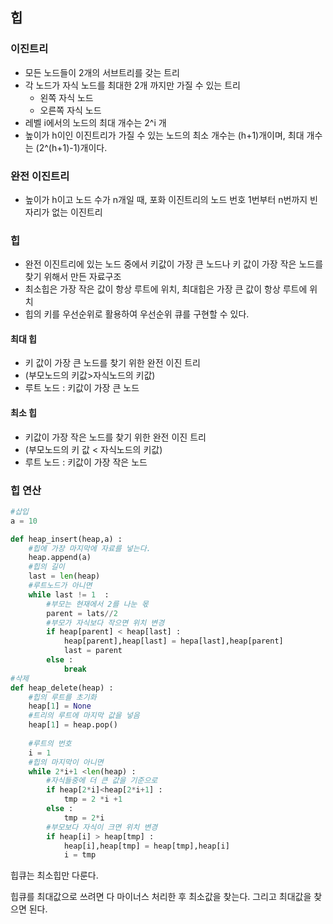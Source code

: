 ## 힙

### 이진트리

- 모든 노드들이 2개의 서브트리를 갖는 트리
- 각 노드가 자식 노드를 최대한 2개 까지만 가질 수 있는 트리
  - 왼쪽 자식 노드
  - 오른쪽 자식 노드
- 레벨 i에서의 노드의 최대 개수는 2^i 개 
- 높이가 h이인 이진트리가 가질 수 있는 노드의 최소 개수는 (h+1)개이며, 최대 개수는 (2^(h+1)-1)개이다. 

### 완전 이진트리

- 높이가 h이고 노드 수가 n개일 때, 포화 이진트리의 노드 번호 1번부터 n번까지 빈 자리가 없는 이진트리



### 힙

- 완전 이진트리에 있는 노드 중에서 키값이 가장 큰 노드나 키 값이 가장 작은 노드를 찾기 위해서 만든 자료구조
- 최소힙은 가장 작은 값이 항상 루트에 위치, 최대힙은 가장 큰 값이 항상 루트에 위치
- 힙의 키를 우선순위로 활용하여 우선순위 큐를 구현할 수 있다. 

#### 최대 힙

- 키 값이 가장 큰 노드를 찾기 위한 완전 이진 트리
- (부모노드의 키값>자식노드의 키값)
- 루트 노드 : 키값이 가장 큰 노드

#### 최소 힙

- 키값이 가장 작은 노드를 찾기 위한 완전 이진 트리
- (부모노드의 키 값 < 자식노드의 키값)
- 루트 노드 : 키값이 가장 작은 노드 

### 힙 연산 

```python
#삽입 
a = 10 

def heap_insert(heap,a) :
    #힙에 가장 마지막에 자료를 넣는다. 
    heap.append(a)
    #힙의 길이
    last = len(heap)
    #루트노드가 아니면 
    while last != 1  :
        #부모는 현재에서 2를 나눈 몫 
        parent = lats//2
        #부모가 자식보다 작으면 위치 변경 
        if heap[parent] < heap[last] :
            heap[parent],heap[last] = hepa[last],heap[parent]
            last = parent
        else :
            break 
#삭제 
def heap_delete(heap) :
    #힙의 루트를 초기화 
    heap[1] = None 
    #트리의 루트에 마지막 값을 넣음 
    heap[1] = heap.pop()
    
    #루트의 번호 
    i = 1
    #힙의 마지막이 아니면 
    while 2*i+1 <len(heap) :
        #자식들중에 더 큰 값을 기준으로 
        if heap[2*i]<heap[2*i+1] :
            tmp = 2 *i +1 
        else :
            tmp = 2*i 
		#부모보다 자식이 크면 위치 변경 
        if heap[i] > heap[tmp] :
            heap[i],heap[tmp] = heap[tmp],heap[i]
            i = tmp 

```

힙큐는 최소힙만 다룬다.



힙큐를 최대값으로 쓰려면 다 마이너스 처리한 후 최소값을 찾는다. 그리고 최대값을 찾으면 된다.  